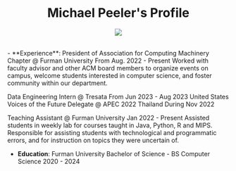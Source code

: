 <h1 align="center"><b>Michael Peeler's Profile</b></h1>
<p align="center">
  <a href="https://github.com/DenverCoder1/readme-typing-svg"><img src="https://readme-typing-svg.herokuapp.com?font=Time+New+Roman&color=cyan&size=25&center=true&vCenter=true&width=600&height=100&lines=Welcome+To+My+Page!;++;Computer+Science+Student,;Furman+University+Senior,;Writer,;Leader,;Researcher,;Lover+Of+Learning"></a>
</p>

<br>
- **Experience**:
President of Association for Computing Machinery Chapter @ Furman University
From Aug. 2022 - Present
Worked with faculty advisor and other ACM board members to organize events on campus, welcome students interested in computer science, and foster community within our department.

Data Engineering Intern @ Tresata
From Jun 2023 - Aug 2023
United States Voices of the Future Delegate @ APEC 2022 Thailand
During Nov 2022

Teaching Assistant @ Furman University
Jan 2022 - Present
Assisted students in weekly lab for courses taught in Java, Python, R and MIPS. Responsible for assisting students with technological and programmatic errors, and for instruction on topics they were uncertain of.

- **Education**:
Furman University
Bachelor of Science - BS Computer Science
2020 - 2024
